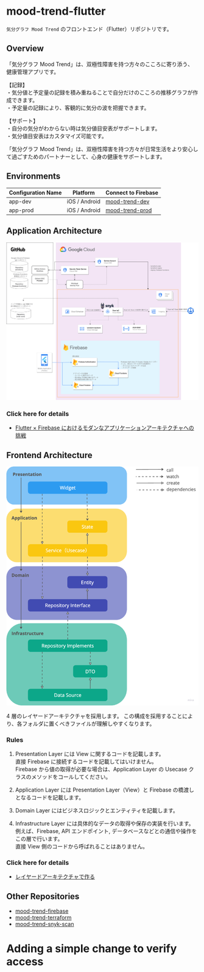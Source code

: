 # mood-trend-flutter

`気分グラフ Mood Trend` のフロントエンド（Flutter）リポジトリです。

## Overview

「気分グラフ Mood Trend」は、双極性障害を持つ方々のこころに寄り添う、健康管理アプリです。  

【記録】  
・気分値と予定量の記録を積み重ねることで自分だけのこころの推移グラフが作成できます。  
・予定量の記録により、客観的に気分の波を把握できます。  

【サポート】  
・自分の気分がわからない時は気分値目安表がサポートします。  
・気分値目安表はカスタマイズ可能です。  

「気分グラフ Mood Trend」は、双極性障害を持つ方々が日常生活をより安心して過ごすためのパートナーとして、心身の健康をサポートします。  

## Environments

Configuration Name|Platform|Connect to Firebase
--|--|--
app-dev|iOS / Android|[mood-trend-dev](https://console.firebase.google.com/u/0/project/mood-trend-dev/overview)
app-prod|iOS / Android|[mood-trend-prod](https://console.firebase.google.com/u/0/project/mood-trend-prod/overview)

## Application Architecture

![application-architecture](/images/aplication_architecture.png)

### Click here for details

- [Flutter × Firebase におけるモダンなアプリケーションアーキテクチャへの挑戦](https://zenn.dev/nozomi_cobo/articles/flutter-firebase-modern-architecture)

## Frontend Architecture

![frontend-architecture](/images/frontend_architecture.png)

4 層のレイヤードアーキテクチャを採用します。
この構成を採用することにより、各フォルダに置くべきファイルが理解しやすくなります。

### Rules

1. Presentation Layer には View に関するコードを記載します。  
直接 Firebase に接続するコードを記載してはいけません。  
Firebase から値の取得が必要な場合は、Application Layer の Usecase クラスのメソッドをコールしてください。  

1. Application Layer には Presentation Layer（View）と Firebase の橋渡しとなるコードを記載します。  

1. Domain Layer にはビジネスロジックとエンティティを記載します。  

1. Infrastructure Layer には具体的なデータの取得や保存の実装を行います。  
例えば、Firebase, API エンドポイント, データベースなどとの通信や操作をこの層で行います。  
直接 View 側のコードから呼ばれることはありません。  

### Click here for details

- [レイヤードアーキテクチャで作る](https://zenn.dev/flutteruniv/books/flutter-architecture/viewer/5_layered-architecture)

## Other Repositories

- [mood-trend-firebase](https://github.com/Mood-Trend/mood-trend-firebase)
- [mood-trend-terraform](https://github.com/Mood-Trend/mood-trend-terraform)
- [mood-trend-snyk-scan](https://github.com/Mood-Trend/mood-trend-snyk-scan)
# Adding a simple change to verify access

